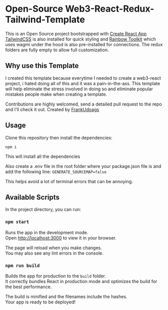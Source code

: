 # Open-Source Web3-React-Redux-Tailwind-Template

This is an Open Source project bootstrapped with [Create React App](https://github.com/facebook/create-react-app)
[TailwindCSS](https://tailwindcss.com/docs) is also installed for quick styling and [Rainbow Toolkit](https://www.rainbowkit.com/) which uses wagmi under the hood is also pre-installed for connections.
The redux folders are fully empty to allow full customization.


## Why use this Template
I created this template because everytime I needed to create a web3-react project, i hated doing all of this and it was a pain-in-the-ass. This template will help eliminate the stress involved in doing so and eliminate popular mistakes people make when creating a template.

Contributions are highly welcomed, send a detailed pull request to the repo and I'll check it out.
Created by [FrankUdoags](https://github.com/frankudoags)


## Usage
Clone this repository then install the dependencies: 

```npm i```

This will install all the dependencies

Also create a .env file in the root folder where your package.json file is and add the following line: 
`GENERATE_SOURCEMAP=false`


This helps avoid a lot of terminal errors that can be annoying.


## Available Scripts

In the project directory, you can run:

### `npm start`

Runs the app in the development mode.\
Open [http://localhost:3000](http://localhost:3000) to view it in your browser.

The page will reload when you make changes.\
You may also see any lint errors in the console.

### `npm run build`

Builds the app for production to the `build` folder.\
It correctly bundles React in production mode and optimizes the build for the best performance.

The build is minified and the filenames include the hashes.\
Your app is ready to be deployed!

